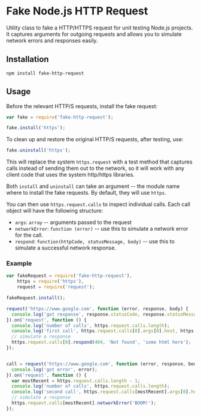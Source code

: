 # Fake Node.js HTTP Request 

Utility class to fake a HTTP/HTTPS request for unit testing Node.js projects. It captures arguments for outgoing requests and allows you to simulate network errors and responses easily.

## Installation


```
npm install fake-http-request
```

## Usage

Before the relevant HTTP/S requests, install the fake request:

```javascript
var fake = require('fake-http-request');

fake.install('https');

```

To clean up and restore the original HTTP/S requests, after testing, use:

```javascript
fake.uninstall('https');
```

This will replace the system `https.request` with a test method that captures calls instead of sending them out to the network, so it will work with any client code that uses the system http/https libraries.

Both `install` and `uninstall` can take an argument -- the module name where to install the fake requests. By default, they will use `https`.

You can then use `https.request.calls` to inspect individual calls. Each call object will have the following structure:

* `args`: `array` -- arguments passed to the request
* `networkError`: `function (error)` -- use this to simulate a network error for the call.
* `respond`: `function(httpCode, statusMessage, body)` -- use this to simulate a successful network response.

### Example

```javascript
var fakeRequest = require('fake-http-request'),
    https = require('https'),
    request = require('request');

fakeRequest.install();

request('https://www.google.com', function (error, response, body) { 
  console.log('got response', response.statusCode, response.statusMessage, body) 
}).on('request', function () {
  console.log('number of calls', https.request.calls.length);
  console.log('first call', https.request.calls[0].args[0].host, https.request.calls[0].args[0].port, https.request.calls[0].args[0].path);
  // simulate a response
  https.request.calls[0].respond(404, 'Not found', 'some html here');
});


call = request('https://www.google.com', function (error, response, body) { 
  console.log('got error', error); 
}).on('request', function () {
  var mostRecent = https.request.calls.length - 1;
  console.log('number of calls', https.request.calls.length);
  console.log('second call', https.request.calls[mostRecent].args[0].host, https.request.calls[mostRecent].args[0].port, https.request.calls[mostRecent].args[0].path);
  // simulate a response
  https.request.calls[mostRecent].networkError('BOOM!');
});

```

